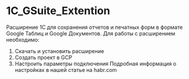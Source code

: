 # 1C_GSuite_Extention
Расширение 1С для сохранения отчетов и печатных форм в формате Google Таблиц и Google Документов. 
Для работы с расширением необходимо:
1. Скачать и установить расширение
2. Создать проект в GCP
3. Настроить параметры подключения 
Подробная информация о настройках в нашей статье на habr.com
